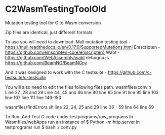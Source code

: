# C2WasmTestingToolOld
Mutation testing tool for C to Wasm conversion

Zip files are identical, just different formats

To use you will need to download:
Mull mutation testing tool - https://mull.readthedocs.io/en/0.17.0/SupportedMutations.html
Emscripten - https://github.com/emscripten-core/emscripten}
Wabt - https://github.com/WebAssembly/wabt
debugou.js - https://github.com/BeamNG/BeamNGpy

And it was designed to work with the C testsuite - https://github.com/c-testsuite/c-testsuite

You will also need to edit the files following files path.
wasmfiles/conv.h
  Line 27 ,28  and 29
  Line 44, 45 and 46
  line 80
  line 85
  line 91
  line 95
  line 103
  line 107
  line 111
  line 149-153
  
  wasmfiles/findErrors.sh 
    line 22, 24, 25 and 29
    line 36 - 59
    line 64
    line 69
    
To Run:
  Add Test C code under testprograms/raw_programs
  In Wasmfiles/webApps run an instance of $ Python -m http.server
  in testprograms run $ bash ./ conv.py
